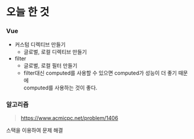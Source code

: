 # 오늘 한 것 
### Vue
- 커스텀 디렉티브 만들기
    - 글로벌, 로컬 디렉티브 만들기
- filter 
    - 글로벌, 로컬 필터 만들기
    - filter대신 computed를 사용할 수 있으면 computed가 성능이 더 좋기 때문에<br>
    computed를 사용하는 것이 좋다.

### 알고리즘
> https://www.acmicpc.net/problem/1406

스택을 이용하여 문제 해결
